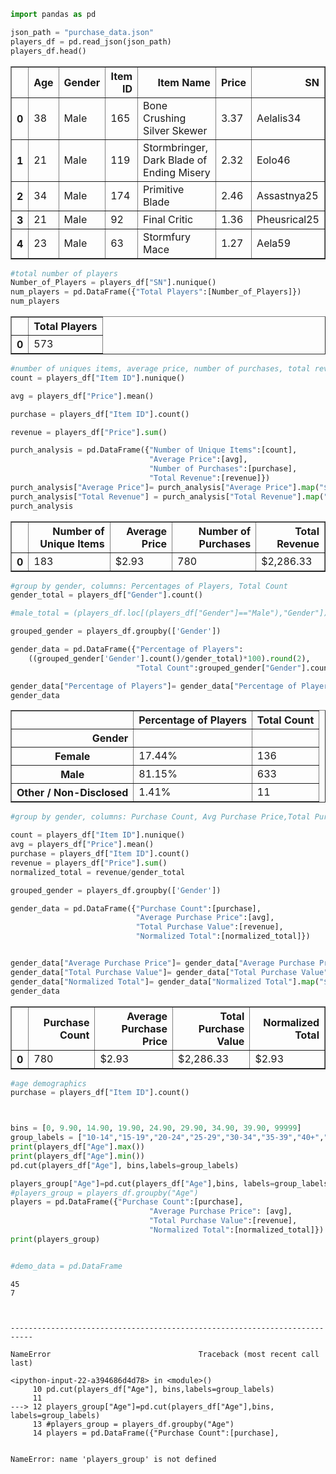 

```python
import pandas as pd
```


```python
json_path = "purchase_data.json"
players_df = pd.read_json(json_path)
players_df.head()
```




<div>
<style scoped>
    .dataframe tbody tr th:only-of-type {
        vertical-align: middle;
    }

    .dataframe tbody tr th {
        vertical-align: top;
    }

    .dataframe thead th {
        text-align: right;
    }
</style>
<table border="1" class="dataframe">
  <thead>
    <tr style="text-align: right;">
      <th></th>
      <th>Age</th>
      <th>Gender</th>
      <th>Item ID</th>
      <th>Item Name</th>
      <th>Price</th>
      <th>SN</th>
    </tr>
  </thead>
  <tbody>
    <tr>
      <th>0</th>
      <td>38</td>
      <td>Male</td>
      <td>165</td>
      <td>Bone Crushing Silver Skewer</td>
      <td>3.37</td>
      <td>Aelalis34</td>
    </tr>
    <tr>
      <th>1</th>
      <td>21</td>
      <td>Male</td>
      <td>119</td>
      <td>Stormbringer, Dark Blade of Ending Misery</td>
      <td>2.32</td>
      <td>Eolo46</td>
    </tr>
    <tr>
      <th>2</th>
      <td>34</td>
      <td>Male</td>
      <td>174</td>
      <td>Primitive Blade</td>
      <td>2.46</td>
      <td>Assastnya25</td>
    </tr>
    <tr>
      <th>3</th>
      <td>21</td>
      <td>Male</td>
      <td>92</td>
      <td>Final Critic</td>
      <td>1.36</td>
      <td>Pheusrical25</td>
    </tr>
    <tr>
      <th>4</th>
      <td>23</td>
      <td>Male</td>
      <td>63</td>
      <td>Stormfury Mace</td>
      <td>1.27</td>
      <td>Aela59</td>
    </tr>
  </tbody>
</table>
</div>




```python
#total number of players
Number_of_Players = players_df["SN"].nunique()
num_players = pd.DataFrame({"Total Players":[Number_of_Players]})
num_players
```




<div>
<style scoped>
    .dataframe tbody tr th:only-of-type {
        vertical-align: middle;
    }

    .dataframe tbody tr th {
        vertical-align: top;
    }

    .dataframe thead th {
        text-align: right;
    }
</style>
<table border="1" class="dataframe">
  <thead>
    <tr style="text-align: right;">
      <th></th>
      <th>Total Players</th>
    </tr>
  </thead>
  <tbody>
    <tr>
      <th>0</th>
      <td>573</td>
    </tr>
  </tbody>
</table>
</div>




```python
#number of uniques items, average price, number of purchases, total rev
count = players_df["Item ID"].nunique()

avg = players_df["Price"].mean()

purchase = players_df["Item ID"].count()

revenue = players_df["Price"].sum()

purch_analysis = pd.DataFrame({"Number of Unique Items":[count],
                               "Average Price":[avg],
                               "Number of Purchases":[purchase],
                               "Total Revenue":[revenue]})
purch_analysis["Average Price"]= purch_analysis["Average Price"].map("${:,.2f}".format)
purch_analysis["Total Revenue"] = purch_analysis["Total Revenue"].map("${:,.2f}".format)
purch_analysis
```




<div>
<style scoped>
    .dataframe tbody tr th:only-of-type {
        vertical-align: middle;
    }

    .dataframe tbody tr th {
        vertical-align: top;
    }

    .dataframe thead th {
        text-align: right;
    }
</style>
<table border="1" class="dataframe">
  <thead>
    <tr style="text-align: right;">
      <th></th>
      <th>Number of Unique Items</th>
      <th>Average Price</th>
      <th>Number of Purchases</th>
      <th>Total Revenue</th>
    </tr>
  </thead>
  <tbody>
    <tr>
      <th>0</th>
      <td>183</td>
      <td>$2.93</td>
      <td>780</td>
      <td>$2,286.33</td>
    </tr>
  </tbody>
</table>
</div>




```python
#group by gender, columns: Percentages of Players, Total Count
gender_total = players_df["Gender"].count()

#male_total = (players_df.loc[(players_df["Gender"]=="Male"),"Gender"]).mean()

grouped_gender = players_df.groupby(['Gender'])

gender_data = pd.DataFrame({"Percentage of Players":
    ((grouped_gender['Gender'].count()/gender_total)*100).round(2),
                            "Total Count":grouped_gender["Gender"].count()})

gender_data["Percentage of Players"]= gender_data["Percentage of Players"].map("{0:,.2f}%".format)
gender_data
```




<div>
<style scoped>
    .dataframe tbody tr th:only-of-type {
        vertical-align: middle;
    }

    .dataframe tbody tr th {
        vertical-align: top;
    }

    .dataframe thead th {
        text-align: right;
    }
</style>
<table border="1" class="dataframe">
  <thead>
    <tr style="text-align: right;">
      <th></th>
      <th>Percentage of Players</th>
      <th>Total Count</th>
    </tr>
    <tr>
      <th>Gender</th>
      <th></th>
      <th></th>
    </tr>
  </thead>
  <tbody>
    <tr>
      <th>Female</th>
      <td>17.44%</td>
      <td>136</td>
    </tr>
    <tr>
      <th>Male</th>
      <td>81.15%</td>
      <td>633</td>
    </tr>
    <tr>
      <th>Other / Non-Disclosed</th>
      <td>1.41%</td>
      <td>11</td>
    </tr>
  </tbody>
</table>
</div>




```python
#group by gender, columns: Purchase Count, Avg Purchase Price,Total Purchase Value, Normalized Totals 

count = players_df["Item ID"].nunique()
avg = players_df["Price"].mean()
purchase = players_df["Item ID"].count()
revenue = players_df["Price"].sum()
normalized_total = revenue/gender_total

grouped_gender = players_df.groupby(['Gender'])

gender_data = pd.DataFrame({"Purchase Count":[purchase],
                            "Average Purchase Price":[avg],
                            "Total Purchase Value":[revenue],
                            "Normalized Total":[normalized_total]})


gender_data["Average Purchase Price"]= gender_data["Average Purchase Price"].map("${:,.2f}".format)
gender_data["Total Purchase Value"]= gender_data["Total Purchase Value"].map("${:,.2f}".format)
gender_data["Normalized Total"]= gender_data["Normalized Total"].map("${:,.2f}".format)
gender_data
```




<div>
<style scoped>
    .dataframe tbody tr th:only-of-type {
        vertical-align: middle;
    }

    .dataframe tbody tr th {
        vertical-align: top;
    }

    .dataframe thead th {
        text-align: right;
    }
</style>
<table border="1" class="dataframe">
  <thead>
    <tr style="text-align: right;">
      <th></th>
      <th>Purchase Count</th>
      <th>Average Purchase Price</th>
      <th>Total Purchase Value</th>
      <th>Normalized Total</th>
    </tr>
  </thead>
  <tbody>
    <tr>
      <th>0</th>
      <td>780</td>
      <td>$2.93</td>
      <td>$2,286.33</td>
      <td>$2.93</td>
    </tr>
  </tbody>
</table>
</div>




```python
#age demographics
purchase = players_df["Item ID"].count()



bins = [0, 9.90, 14.90, 19.90, 24.90, 29.90, 34.90, 39.90, 99999]
group_labels = ["10-14","15-19","20-24","25-29","30-34","35-39","40+","<10"]
print(players_df["Age"].max())
print(players_df["Age"].min())
pd.cut(players_df["Age"], bins,labels=group_labels)

players_group["Age"]=pd.cut(players_df["Age"],bins, labels=group_labels)
#players_group = players_df.groupby("Age")
players = pd.DataFrame({"Purchase Count":[purchase],
                               "Average Purchase Price": [avg],
                               "Total Purchase Value":[revenue],
                               "Normalized Total":[normalized_total]})
print(players_group)


#demo_data = pd.DataFrame
```

    45
    7
    


    ---------------------------------------------------------------------------

    NameError                                 Traceback (most recent call last)

    <ipython-input-22-a394686d4d78> in <module>()
         10 pd.cut(players_df["Age"], bins,labels=group_labels)
         11 
    ---> 12 players_group["Age"]=pd.cut(players_df["Age"],bins, labels=group_labels)
         13 #players_group = players_df.groupby("Age")
         14 players = pd.DataFrame({"Purchase Count":[purchase],
    

    NameError: name 'players_group' is not defined

